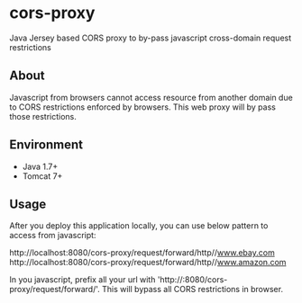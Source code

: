 # cors-proxy
Java Jersey based CORS proxy to by-pass javascript cross-domain request restrictions

## About
Javascript from browsers cannot access resource from another domain due to CORS restrictions enforced by browsers.
This web proxy will by pass those restrictions.

## Environment
- Java 1.7+
- Tomcat 7+

## Usage

After you deploy this application locally, you can use below pattern to access from javascript:

http://localhost:8080/cors-proxy/request/forward/http//www.ebay.com
http://localhost:8080/cors-proxy/request/forward/http//www.amazon.com


In you javascript, prefix all your url with 'http://<cors-server-host>:8080/cors-proxy/request/forward/'.
This will bypass all CORS restrictions in browser.
